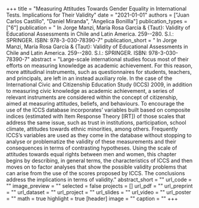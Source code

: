 +++
title = "Measuring Attitudes Towards Gender Equality in International Tests. Implications for Their Validity"
date = "2021-01-01"
authors = ["Juan Carlos Castillo", "Daniel Miranda", "Angelica Bonillla"]
publication_types = ["6"]
publication = " In Jorge Manzi, María Rosa García & {Taut}: Validity of Educational Assessments in Chile and Latin America.  259--280. S.l.: SPRINGER. ISBN: 978-3-030-78390-7"
publication_short = " In Jorge Manzi, María Rosa García & {Taut}: Validity of Educational Assessments in Chile and Latin America.  259--280. S.l.: SPRINGER. ISBN: 978-3-030-78390-7"
abstract = "Large-scale international studies focus most of their efforts on measuring knowledge as academic achievement. For this reason, more attitudinal instruments, such as questionnaires for students, teachers, and principals, are left in an instead auxiliary role. In the case of the International Civic and Citizenship Education Study (ICCS) 2009, in addition to measuring civic knowledge as academic achievement, a series of relevant instruments are considered within the concept of citizenship, aimed at measuring attitudes, beliefs, and behaviours. To encourage the use of the ICCS database incorporates’ variables built based on composite indices (estimated with Item Response Theory [IRT]) of those scales that address the same issue, such as trust in institutions, participation, school climate, attitudes towards ethnic minorities, among others. Frequently ICCS’s variables are used as they come in the database without stopping to analyse or problematize the validity of these measurements and their consequences in terms of contrasting hypotheses. Using the scale of attitudes towards equal rights between men and women, this chapter begins by describing, in general terms, the characteristics of ICCS and then moves on to factor analyses that show the possible validity problems that can arise from the use of the scores proposed by ICCS. The conclusions address the implications in terms of validity."
abstract_short = ""
url_code = ""
image_preview = ""
selected = false
projects = []
url_pdf = ""
url_preprint = ""
url_dataset = ""
url_project = ""
url_slides = ""
url_video = ""
url_poster = ""
math = true
highlight = true
[header]
image = ""
caption = ""
+++
